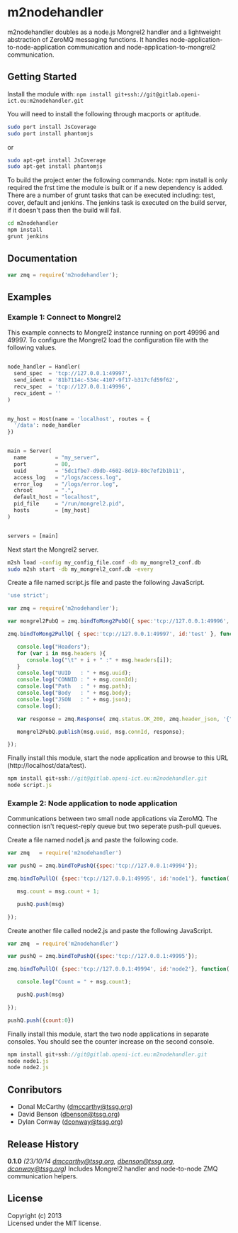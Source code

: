 # m2nodehandler 

m2nodehandler doubles as a node.js Mongrel2 handler and a lightweight abstraction of ZeroMQ messaging functions. It handles node-application-to-node-application communication and node-application-to-mongrel2 communication.

## Getting Started
Install the module with: `npm install git+ssh://git@gitlab.openi-ict.eu:m2nodehandler.git`

You will need to install the following through macports or aptitude.
```bash
sudo port install JsCoverage
sudo port install phantomjs
```
or
```bash 
sudo apt-get install JsCoverage
sudo apt-get install phantomjs
```

To build the project enter the following commands. Note: npm install is only required the frst time the module is built or if a new dependency is added. There are a number of grunt tasks that can be executed including: test, cover, default and jenkins. The jenkins task is executed on the build server, if it doesn't pass then the build will fail.
```bash
cd m2nodehandler
npm install
grunt jenkins
```

## Documentation

```javascript
var zmq = require('m2nodehandler');

```

## Examples

### Example 1: Connect to Mongrel2

This example connects to Mongrel2 instance running on port 49996 and 49997. To configure the Mongrel2 load the configuration file with the following values.

```python

node_handler = Handler(
  send_spec  = 'tcp://127.0.0.1:49997',
  send_ident = '81b7114c-534c-4107-9f17-b317cfd59f62',
  recv_spec  = 'tcp://127.0.0.1:49996',
  recv_ident = ''
)


my_host = Host(name = 'localhost', routes = {
  '/data': node_handler
})


main = Server(
  name         = "my_server",
  port         = 80,
  uuid         = '5dc1fbe7-d9db-4602-8d19-80c7ef2b1b11',
  access_log   = "/logs/access.log",
  error_log    = "/logs/error.log",
  chroot       = ".",
  default_host = "localhost",
  pid_file     = "/run/mongrel2.pid",
  hosts        = [my_host]
)


servers = [main]
```
Next start the Mongrel2 server.

```bash
m2sh load -config my_config_file.conf -db my_mongrel2_conf.db
sudo m2sh start -db my_mongrel2_conf.db -every
```

Create a file named script.js file and paste the following JavaScript.

```javascript
'use strict';

var zmq = require('m2nodehandler');

var mongrel2PubQ = zmq.bindToMong2PubQ({ spec:'tcp://127.0.0.1:49996', id:'test' })

zmq.bindToMong2PullQ( { spec:'tcp://127.0.0.1:49997', id:'test' }, function( msg ) {

   console.log("Headers");
   for (var i in msg.headers ){
      console.log("\t" + i + " :" + msg.headers[i]);
   }
   console.log("UUID   : " + msg.uuid);
   console.log("CONNID : " + msg.connId);
   console.log("Path   : " + msg.path);
   console.log("Body   : " + msg.body);
   console.log("JSON   : " + msg.json);
   console.log();

   var response = zmq.Response( zmq.status.OK_200, zmq.header_json, '{"message":"Hello, World!"}' )

   mongrel2PubQ.publish(msg.uuid, msg.connId, response);

});

```
Finally install this module, start the node application and browse to this URL (http://localhost/data/test).

```javascript
npm install git+ssh://git@gitlab.openi-ict.eu:m2nodehandler.git
node script.js
```

### Example 2: Node application to node application
Communications between two small node applications via ZeroMQ. The connection isn't request-reply queue but two seperate push-pull queues. 

Create a file named node1.js and paste the following code.
```javascript
var zmq   = require('m2nodehandler')

var pushQ = zmq.bindToPushQ({spec:'tcp://127.0.0.1:49994'});

zmq.bindToPullQ( {spec:'tcp://127.0.0.1:49995', id:'node1'}, function( msg ) {

   msg.count = msg.count + 1;

   pushQ.push(msg)

});
```

Create another file called node2.js and paste the following JavaScript.

```Javascript
var zmq  = require('m2nodehandler')

var pushQ = zmq.bindToPushQ({spec:'tcp://127.0.0.1:49995'});

zmq.bindToPullQ( {spec:'tcp://127.0.0.1:49994', id:'node2'}, function( msg ) {

   console.log("Count = " + msg.count);

   pushQ.push(msg)

});

pushQ.push({count:0})
```

Finally install this module, start the two node applications in separate consoles. You should see the counter increase on the second console.

```javascript
npm install git+ssh://git@gitlab.openi-ict.eu:m2nodehandler.git
node node1.js
node node2.js
```

## Conributors

* Donal McCarthy (dmccarthy@tssg.org)
* David Benson   (dbenson@tssg.org)
* Dylan Conway (dconway@tssg.org)


## Release History
**0.1.0** *(23/10/14 dmccarthy@tssg.org, dbenson@tssg.org, dconway@tssg.org)* Includes Mongrel2 handler and node-to-node ZMQ communication helpers.


## License
Copyright (c) 2013  
Licensed under the MIT license.